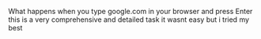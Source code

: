 What happens when you type google.com in your browser and press Enter
this is a very comprehensive and detailed task
it wasnt easy but i tried my best
